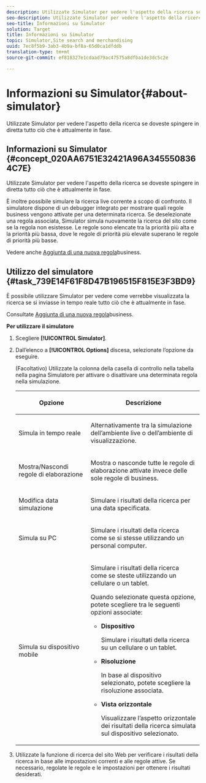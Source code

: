 ```yaml
---
description: Utilizzate Simulator per vedere l'aspetto della ricerca se doveste spingere in diretta tutto ciò che è attualmente in fase.
seo-description: Utilizzate Simulator per vedere l'aspetto della ricerca se doveste spingere in diretta tutto ciò che è attualmente in fase.
seo-title: Informazioni su Simulator
solution: Target
title: Informazioni su Simulator
topic: Simulator,Site search and merchandising
uuid: 7ec8f5b9-3ab3-4b9a-bf8a-65d0ca1dfddb
translation-type: tm+mt
source-git-commit: ef818327e1cdaad79ac47575a8dfba1de3dc5c2e

---
```



# Informazioni su Simulator{#about-simulator}

Utilizzate Simulator per vedere l&#39;aspetto della ricerca se doveste spingere in diretta tutto ciò che è attualmente in fase.

## Informazioni su Simulator {#concept_020AA6751E32421A96A3455508364C7E}

Utilizzate Simulator per vedere l&#39;aspetto della ricerca se doveste spingere in diretta tutto ciò che è attualmente in fase.

È inoltre possibile simulare la ricerca live corrente a scopo di confronto. Il simulatore dispone di un debugger integrato per mostrare quali regole business vengono attivate per una determinata ricerca. Se deselezionate una regola associata, Simulator simula nuovamente la ricerca del sito come se la regola non esistesse. Le regole sono elencate tra la priorità più alta e la priorità più bassa, dove le regole di priorità più elevate superano le regole di priorità più basse.

Vedere anche [Aggiunta di una nuova regola](c-about-rules-menu/c-about-business-rules.md#task_BD3B31ED48BB4B1B8F1DCD3BFA2528E7)business.

## Utilizzo del simulatore {#task_739E14F61F8D47B196515F815E3F3BD9}

È possibile utilizzare Simulator per vedere come verrebbe visualizzata la ricerca se si inviasse in tempo reale tutto ciò che è attualmente in fase.

Consultate [Aggiunta di una nuova regola](c-about-rules-menu/c-about-business-rules.md#task_BD3B31ED48BB4B1B8F1DCD3BFA2528E7)business.

**Per utilizzare il simulatore**

1. Scegliere **[!UICONTROL Simulator]**.
1. Dall’elenco a **[!UICONTROL Options]** discesa, selezionate l’opzione da eseguire.

   <!-- 
   
   r_simulator_page_options.xml
   
   -->

   (Facoltativo) Utilizzate la colonna della casella di controllo nella tabella nella pagina Simulatore per attivare o disattivare una determinata regola nella simulazione.

   <table> 
    <thead> 
      <tr> 
      <th colname="col1" class="entry"> <p>Opzione </p> </th> 
      <th colname="col2" class="entry"> <p>Descrizione </p> </th> 
      </tr> 
    </thead>
    <tbody> 
      <tr> 
      <td colname="col1"> <p>Simula in tempo reale </p> </td> 
      <td colname="col2"> <p>Alternativamente tra la simulazione dell’ambiente live o dell’ambiente di visualizzazione. </p> </td> 
      </tr> 
      <tr> 
      <td colname="col1"> <p>Mostra/Nascondi regole di elaborazione </p> </td> 
      <td colname="col2"> <p>Mostra o nasconde tutte le regole di elaborazione attivate invece delle sole regole di business. </p> </td> 
      </tr> 
      <tr> 
      <td colname="col1"> <p>Modifica data simulazione </p> </td> 
      <td colname="col2"> <p>Simulare i risultati della ricerca per una data specificata. </p> </td> 
      </tr> 
      <tr> 
      <td colname="col1"> <p>Simula su PC </p> </td> 
      <td colname="col2"> <p>Simulare i risultati della ricerca come se si stesse utilizzando un personal computer. </p> </td> 
      </tr> 
      <tr> 
      <td colname="col1"> <p>Simula su dispositivo mobile </p> </td> 
      <td colname="col2"> <p>Simulare i risultati della ricerca come se steste utilizzando un cellulare o un tablet. </p> <p>Quando selezionate questa opzione, potete scegliere tra le seguenti opzioni associate: </p> 
        <ul id="ul_2A9901418212486A8EE67A78CB99CBE4"> 
        <li id="li_B210E954DF0D44C397718112C72C2103"> <b>Dispositivo</b> <p>Simulare i risultati della ricerca su un cellulare o un tablet. </p> </li> 
        <li id="li_90B64EAA0B57446A90CE22172E703594"> <b>Risoluzione</b> <p>In base al dispositivo selezionato, potete scegliere la risoluzione associata. </p> </li> 
        <li id="li_042AF9FA3FA846EDB48F7296DB361515"> <b>Vista orizzontale</b> <p>Visualizzare l’aspetto orizzontale dei risultati della ricerca simulata sul dispositivo selezionato. </p> </li> 
        </ul> </td> 
      </tr> 
    </tbody> 
    </table>

1. Utilizzate la funzione di ricerca del sito Web per verificare i risultati della ricerca in base alle impostazioni correnti e alle regole attive. Se necessario, regolate le regole e le impostazioni per ottenere i risultati desiderati.
